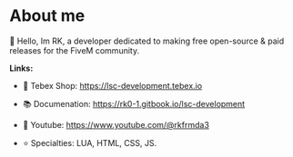 # **About me**
👋 Hello, Im RK, a developer dedicated to making free open-source & paid releases for the FiveM community. 

**Links:**
- 🛒 Tebex Shop: https://lsc-development.tebex.io

- 📚 Documenation: https://rk0-1.gitbook.io/lsc-development

- 🎥 Youtube: https://www.youtube.com/@rkfrmda3

- ⭐ Specialties: LUA, HTML, CSS, JS.

